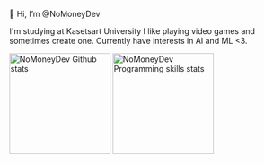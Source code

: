 👋 Hi, I’m @NoMoneyDev


I'm studying at Kasetsart University
I like playing video games and sometimes create one.
Currently have interests in AI and ML <3.

<p align="left"><img height="180em" src="https://github-readme-stats.vercel.app/api?username=NoMoneyDev&&count_private=true&show_icons=true&theme=chartreuse-dark" alt="NoMoneyDev Github stats" align = "center"/>
<img height="180em" src="https://github-readme-stats.vercel.app/api/top-langs?username=NoMoneyDev&show_icons=true&locale=en&layout=compact&theme=chartreuse-dark" alt="NoMoneyDev Programming skills stats" align = "center"/></p>
